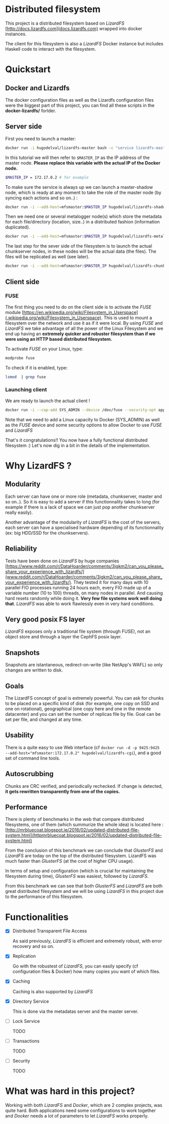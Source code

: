 # Distributed filesystem

This project is a distributed filesystem based on *LizardFS* [http://docs.lizardfs.com](docs.lizardfs.com) wrapped into docker instances.

The client for this filesystem is also a *LizardFS* Docker instance but includes Haskell code to interact with the filesystem. 

# Quickstart

## Docker and Lizardfs

The docker configuration files as well as the Lizardfs configuration files were the biggest part of this project, you can find all these scripts in the **docker-lizardfs/** forlder.

## Server side

First you need to launch a master:

```bash
docker run -i hugodelval/lizardfs-master bash -c "service lizardfs-master restart && bash"
```

In this tutorial we will then refer to ```$MASTER_IP``` as the IP address of the master node. **Please replace this variable with the actual IP of the Docker node.**

```bash
$MASTER_IP = 172.17.0.2 # for example
```

To make sure the service is always up we can launch a master-shadow node, which is ready at any moment to take the role of the master node (by syncing each actions and so on..) :

```bash
docker run -i --add-host=mfsmaster:$MASTER_IP hugodelval/lizardfs-shadow bash -c "service lizardfs-master restart && bash"
```

Then we need one or several metalogger node(s) which store the metadata for each file/directory (location, size..) in a distributed fashion (information duplicated).

```bash
docker run -i --add-host=mfsmaster:$MASTER_IP hugodelval/lizardfs-metalogger bash -c "service lizardfs-metalogger restart && bash"
```

The last step for the sever side of the filesystem is to launch the actual chunkserver nodes, in these nodes will be the actual data (the files). The files will be replicated as well (see later).

```bash
docker run -i --add-host=mfsmaster:$MASTER_IP hugodelval/lizardfs-chunkserver bash -c "service lizardfs-chunkserver restart && bash"
```

## Client side

### FUSE

The first thing you need to do on the client side is to activate the *FUSE* module [https://en.wikipedia.org/wiki/Filesystem_in_Userspace](.wikipedia.org/wiki/Filesystem_in_Userspace). This is used to mount a filesystem over the network and use it as if it were local. By using *FUSE* and *LizardFS* we take advantage of all the power of the Linux Filesystem and we end up  having an **extremely quicker and robuster filesystem than if we were using an HTTP based distributed filesystem.** 

To activate *FUSE* on your Linux, type:

```bash
modprobe fuse
```

To check if it is enabled, type:

```bash
lsmod  | grep fuse
```

### Launching client

We are ready to launch the actual client !

```bash
docker run -i --cap-add SYS_ADMIN --device /dev/fuse --security-opt apparmor:unconfined --add-host=mfsmaster:$MASTER_IP hugodelval/lizardfs-client-stack /app/run.sh
```

Note that we need to add a Linux capacity to Docker (SYS_ADMIN) as well as the *FUSE* device and some security options to allow Docker to use *FUSE* and *LizardFS*

That's it congratulations!! You now have a fully functional distributed filesystem :) Let's now dig in a bit in the details of the implementation.

# Why LizardFS ?

## Modularity

Each server can have one or more role (metadata, chunkserver, master and so on..). So it is easy to add a server if this functionnality takes to long (for example if there is a lack of space we can just pop another chunkserver really easily).

Another advantage of the modularity of *LizardFS* is the cost of the servers, each server can have a specialised hardware depending of its functionnality (ex: big HDD/SSD for the chunkservers).

## Reliability

Tests have been done on *LizardFS* by huge companies [https://www.reddit.com/r/DataHoarder/comments/3igkm2/can_you_please_share_your_experience_with_lizardfs/](www.reddit.com/r/DataHoarder/comments/3igkm2/can_you_please_share_your_experience_with_lizardfs/). They tested it for many days with 10 parallel FIO processes running 24 hours each, every FIO made up of a variable number (10 to 100) threads, on many nodes in parallel. And causing hard resets randomly while doing it. **Very few file systems work well doing that**. *LizardFS* was able to work flawlessly even in very hard conditions.

## Very good posix FS layer

*LizardFS* exposes only a traditional file system (through FUSE), not an object store and through a layer the CephFS posix layer.

## Snapshots

Snapshots are istantaneous, redirect-on-write (like NetApp's WAFL) so only changes are written to disk. 

## Goals
The LizardFS concept of goal is extremely powerful. You can ask for chunks to be placed on a specific kind of disk (for example, one copy on SSD and one on rotational), geographical (one copy here and one in the remote datacenter) and you can set the number of replicas file by file. Goal can be set per file, and changed at any time.

## Usability

There is a quite easy to use Web interface (cf ```docker run -d -p 9425:9425 --add-host="mfsmaster:172.17.0.2" hugodelval/lizardfs-cgi```), and a good set of command line tools.

## Autoscrubbing

Chunks are CRC verified, and periodically rechecked. If change is detected, **it gets rewritten transparently from one of the copies.**

## Performance

There is plenty of benchmarks in the web that compare distributed filesystems, one of them (which summurize the whole idea) is located here : [http://mrbluecoat.blogspot.ie/2016/02/updated-distributed-file-system.html](httpmrbluecoat.blogspot.ie/2016/02/updated-distributed-file-system.html)

From the conclusion of this benchmark we can conclude that *GlusterFS* and *LizardFS* are today on the top of the distributed filesystem. LizardFS was much faster than *GlusterFS* (at the cost of higher CPU usage).

In terms of setup and configuration (which is crucial for maintaining the filesystem during time), *GlusterFS* was easiest, followed by *LizardFS*.

From this benchmark we can see that both *GlusterFS* and *LizardFS* are both great distributed filesystem and we will be using *LizardFS* in this project due to the performance of this filesystem.


# Functionalities

- [x] Distributed Transparent File Access

	As said previously, *LizardFS* is efficient and extremely robust, with error recovery and so on.

- [x] Replication

	Go with the robustest of *LizardFS*, you can easily specify (cf configuration files & Docker) how many copies you want of which files.

- [x] Caching

	Caching is also supported by *LizardFS*

- [x] Directory Service 

	This is done via the metadatas server and the master server.

- [ ] Lock Service 

	TODO

- [ ] Transactions

	TODO

- [ ] Security

	TODO


# What was hard in this project?

Working with both *LizardFS* and *Docker*, which are 2 complex projects, was quite hard. Both applications need some configurations to work together and *Docker* needs a lot of parameters to let *LizardFS* works properly.
